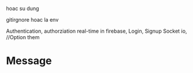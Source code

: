 <!--  Cu phap tao react function component => cu phap Rfc -->

<!-- Tim hieu cot loi thi la react class component => cu phap tat rcc  -->

<!-- Import file -->

<Slideshow />

hoac su dung

<Slideshow></Slideshow>

gitirgnore hoac la env

<!--  Chay dong npm run transfer -->
<!-- mo terminal khac len -->
<!-- Chay npm run dev -->

<!-- Tim hieu ve Firebase -->

Authentication, authorziation
real-time in firebase,
Login, Signup
Socket io, //Option them
# Message

